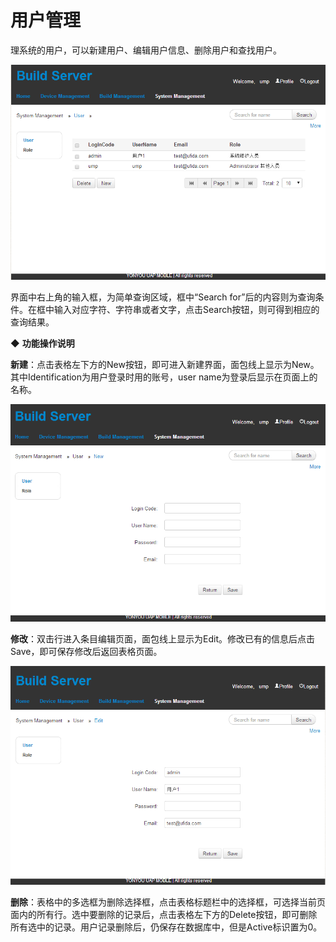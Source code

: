 # 用户管理

理系统的用户，可以新建用户、编辑用户信息、删除用户和查找用户。

![](/articles/build/5-/images/image33.png)

界面中右上角的输入框，为简单查询区域，框中“Search for”后的内容则为查询条件。在框中输入对应字符、字符串或者文字，点击Search按钮，则可得到相应的查询结果。

◆ **功能操作说明**

**新建**：点击表格左下方的New按钮，即可进入新建界面，面包线上显示为New。其中Identification为用户登录时用的账号，user name为登录后显示在页面上的名称。

![](/articles/build/5-/images/image34.png)

**修改**：双击行进入条目编辑页面，面包线上显示为Edit。修改已有的信息后点击Save，即可保存修改后返回表格页面。

![](/articles/build/5-/images/image35.png)

**删除**：表格中的多选框为删除选择框，点击表格标题栏中的选择框，可选择当前页面内的所有行。选中要删除的记录后，点击表格左下方的Delete按钮，即可删除所有选中的记录。用户记录删除后，仍保存在数据库中，但是Active标识置为0。


